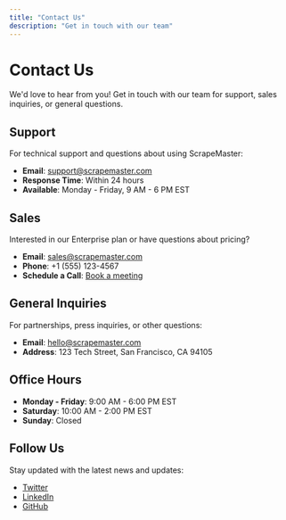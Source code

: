 ```yaml
---
title: "Contact Us"
description: "Get in touch with our team"
---
```


# Contact Us

We'd love to hear from you! Get in touch with our team for support, sales inquiries, or general questions.

## Support

For technical support and questions about using ScrapeMaster:

- **Email**: support@scrapemaster.com
- **Response Time**: Within 24 hours
- **Available**: Monday - Friday, 9 AM - 6 PM EST

## Sales

Interested in our Enterprise plan or have questions about pricing?

- **Email**: sales@scrapemaster.com
- **Phone**: +1 (555) 123-4567
- **Schedule a Call**: [Book a meeting](https://calendly.com/scrapemaster)

## General Inquiries

For partnerships, press inquiries, or other questions:

- **Email**: hello@scrapemaster.com
- **Address**: 123 Tech Street, San Francisco, CA 94105

## Office Hours

- **Monday - Friday**: 9:00 AM - 6:00 PM EST
- **Saturday**: 10:00 AM - 2:00 PM EST
- **Sunday**: Closed

## Follow Us

Stay updated with the latest news and updates:

- [Twitter](https://twitter.com/scrapemaster)
- [LinkedIn](https://linkedin.com/company/scrapemaster)
- [GitHub](https://github.com/scrapemaster)